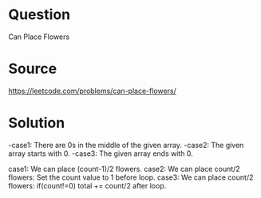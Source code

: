 # Question
Can Place Flowers

# Source
https://leetcode.com/problems/can-place-flowers/

# Solution
 -case1: There are 0s in the middle of the given array.
 -case2: The given array starts with 0.
 -case3: The given array ends with 0. 

case1: We can place (count-1)/2 flowers.
case2: We can place count/2 flowers: Set the count value to 1 before loop.
case3: We can place count/2 flowers: if(count!=0) total += count/2 after loop.